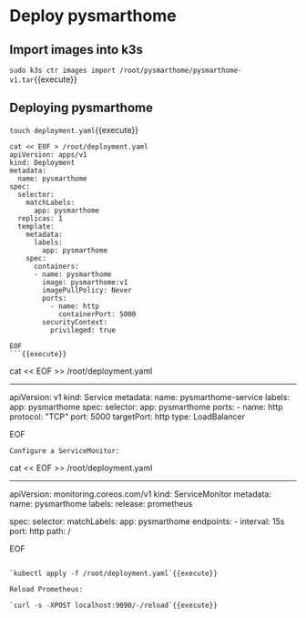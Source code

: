 # Deploy pysmarthome
## Import images into k3s

`sudo k3s ctr images import /root/pysmarthome/pysmarthome-v1.tar`{{execute}}

## Deploying pysmarthome

`touch deployment.yaml`{{execute}}

```
cat << EOF > /root/deployment.yaml
apiVersion: apps/v1
kind: Deployment
metadata:
  name: pysmarthome
spec:
  selector:
    matchLabels:
      app: pysmarthome
  replicas: 1
  template:
    metadata:
      labels:
        app: pysmarthome
    spec:
      containers:
      - name: pysmarthome
        image: pysmarthome:v1
        imagePullPolicy: Never
        ports:
          - name: http
            containerPort: 5000
        securityContext:
          privileged: true

EOF
```{{execute}}

```
cat << EOF >> /root/deployment.yaml

---
apiVersion: v1
kind: Service
metadata:
  name: pysmarthome-service
  labels:
    app: pysmarthome
spec:
  selector:
    app: pysmarthome
  ports:
    - name: http
      protocol: "TCP"
      port: 5000
      targetPort: http
  type: LoadBalancer

EOF
```{{execute}}
Configure a ServiceMonitor:
```
cat << EOF >> /root/deployment.yaml


---
apiVersion: monitoring.coreos.com/v1
kind: ServiceMonitor
metadata:
  name: pysmarthome
  labels:
    release: prometheus

spec:
  selector:
    matchLabels:
      app: pysmarthome
  endpoints:
    - interval: 15s
      port: http
      path: /

EOF
```{{execute}}

`kubectl apply -f /root/deployment.yaml`{{execute}}

Reload Prometheus:

`curl -s -XPOST localhost:9090/-/reload`{{execute}}

